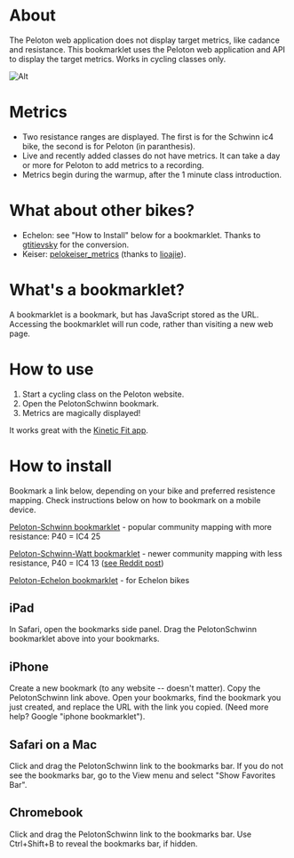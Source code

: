 # About
The Peloton web application does not display target metrics, like cadance and resistance. This bookmarklet uses the Peloton web application and API to display the target metrics. Works in cycling classes only.

![Alt](https://coffeesnip.com/example.jpeg "Peloton class with target metrics")

# Metrics
- Two resistance ranges are displayed. The first is for the Schwinn ic4 bike, the second is for Peloton (in paranthesis).
- Live and recently added classes do not have metrics. It can take a day or more for Peloton to add metrics to a recording.
- Metrics begin during the warmup, after the 1 minute class introduction.

# What about other bikes?
- Echelon: see "How to Install" below for a bookmarklet. Thanks to [gtitievsky](https://github.com/gtitievsky) for the conversion.
- Keiser: [pelokeiser_metrics](https://github.com/lioajie/pelokeiser_metrics) (thanks to [lioajie](https://github.com/lioajie)).

# What's a bookmarklet?
A bookmarklet is a bookmark, but has JavaScript stored as the URL. Accessing the bookmarklet will run code, rather than visiting a new web page.

# How to use
1. Start a cycling class on the Peloton website.
2. Open the PelotonSchwinn bookmark.
3. Metrics are magically displayed!

It works great with the [Kinetic Fit app](https://www.kinetic.fit).

# How to install
Bookmark a link below, depending on your bike and preferred resistence mapping. Check instructions below on how to bookmark on a mobile device.

[Peloton-Schwinn bookmarklet](javascript:(function()%7Bvar%20rideID%3Dwindow.location.pathname.split(%22%2F%22)%3Bfetch(%22https%3A%2F%2Fapi.onepeloton.com%2Fapi%2Fride%2F%22%2B(rideID%3DrideID%5BrideID.length-1%5D)%2B%22%2Fdetails%3Fstream_source%3Dmultichannel%22%2C%7Bheaders%3A%7Baccept%3A%22application%2Fjson%2C%20text%2Fplain%2C%20*%2F*%22%2C%22accept-language%22%3A%22en-US%22%2C%22peloton-platform%22%3A%22web%22%2C%22sec-fetch-dest%22%3A%22empty%22%2C%22sec-fetch-mode%22%3A%22cors%22%2C%22sec-fetch-site%22%3A%22same-site%22%2C%22x-requested-with%22%3A%22XmlHttpRequest%22%7D%2Creferrer%3A%22https%3A%2F%2Fmembers.onepeloton.com%2Fclasses%2Fplayer%2F%22%2BrideID%2CreferrerPolicy%3A%22no-referrer-when-downgrade%22%2Cbody%3Anull%2Cmethod%3A%22GET%22%2Cmode%3A%22cors%22%2Ccredentials%3A%22include%22%7D).then(function(e)%7Breturn%20e.json()%7D).then(function(e)%7Bvar%20t%3D%5B1%2C1%2C1%2C1%2C1%2C1%2C1%2C1%2C1%2C1%2C1%2C1%2C1%2C1%2C1%2C1%2C1%2C1%2C1%2C1%2C1%2C1%2C1%2C2%2C3%2C4%2C5%2C6%2C7%2C8%2C9%2C11%2C12%2C14%2C15%2C17%2C19%2C20%2C22%2C23%2C25%2C27%2C29%2C31%2C33%2C35%2C38%2C41%2C43%2C46%2C49%2C51%2C52%2C53%2C54%2C55%2C56%2C57%2C58%2C59%2C60%2C61%2C62%2C63%2C64%2C65%2C66%2C67%2C68%2C69%2C70%2C71%2C72%2C73%2C74%2C75%2C76%2C77%2C78%2C79%2C80%2C81%2C82%2C83%2C84%2C85%2C86%2C87%2C88%2C89%2C90%2C91%2C92%2C93%2C94%2C95%2C96%2C97%2C98%2C99%2C100%5D%2Cr%3DNumber(e.ride.duration)%2Cs%3Ddocument.createElement(%22div%22)%3Bs.id%3D%22cadresist%22%2Cs.style%3D%22color%3Awhite%3B%20position%3Aabsolute%3B%20top%3A%205%25%3B%20left%3A36%25%3B%20margin-top%3A%2035px%22%2Cs.innerHTML%3D'%3Cdiv%20id%3D%22cadresisttxt%22%20style%3D%22width%3A100%25%3Bcolor%3Awhite%3Btext-align%3Acenter%3B%22%3Emetrics%20start%20during%20warmup%3C%2Fdiv%3E%3Cdiv%20style%3D%22margin-top%3A10px%3Bwidth%3A100%25%3B%20height%3A2px%3B%20background-color%3A%23555555%22%3E%3Cdiv%20id%3D%22cadresistprogress%22%20style%3D%22width%3A0%25%3Btransition%3A990ms%20linear%3Bheight%3A2px%3Bbackground-color%3Awhite%22%3E%3C%2Fdiv%3E%3C%2Fdiv%3E'%2Cdocument.querySelector(%22div%5Bclass%3D'jw-wrapper%20jw-reset'%5D%22).after(s)%3Bvar%20i%3Ddocument.getElementById(%22cadresisttxt%22)%2Cn%3Ddocument.getElementById(%22cadresistprogress%22)%3Bif(e.target_metrics_data.length)%7Bs.innerHTML%3D%22Class%20does%20not%20have%20target%20metrics.%22%2CsetTimeout(function()%7Bs.innerHTML%3D%22%22%7D%2C5e3)%3Breturn%7Dfor(var%20a%3D%5B%5D%2Cc%3De.target_metrics_data.target_metrics%5B0%5D%2Co%3D1%3Bo%3Ce.target_metrics_data.target_metrics.length%3Bo%2B%2B)%7Bvar%20p%3De.target_metrics_data.target_metrics%5Bo%5D%3Bc.metrics%5B0%5D.upper%3D%3Dp.metrics%5B0%5D.upper%26%26c.metrics%5B0%5D.lower%3D%3Dp.metrics%5B0%5D.lower%26%26c.metrics%5B1%5D.upper%3D%3Dp.metrics%5B1%5D.upper%26%26c.metrics%5B1%5D.lower%3D%3Dp.metrics%5B1%5D.lower%3Fc.offsets.end%3Dp.offsets.end%3A(a.push(c)%2Cc%3Dp)%7Da.push(p)%2Ce.instructor_cues%3Da%3Bvar%20l%2Cd%3Ddocument.querySelector(%22div%5Bclass%3D'player-overlay-wrapper'%5D%22)%3Bnew%20MutationObserver(function%20s(a)%7Bvar%20c%3Ddocument.querySelector(%22p%5Bdata-test-id%3D'time-to-complete'%5D%22)%3Bif(c%26%262%3D%3D(c%3Dc.innerHTML.split(%22%3A%22)).length)for(var%20o%3Dr-(60*Number(c%5B0%5D)%2BNumber(c%5B1%5D))%2BNumber(e.ride.pedaling_start_offset)%2Cp%3D0%3Bp%3Ce.target_metrics_data.target_metrics.length%3Bp%2B%2B)%7Bvar%20l%3De.target_metrics_data.target_metrics%5Bp%5D%3Bif(o%3E%3DNumber(l.offsets.start)%26%26o%3C%3DNumber(l.offsets.end))%7Bif(%22cycling%22%3D%3Dl.segment_type)%7Bfor(var%20d%2Cm%2C_%3D0%3B_%3Cl.metrics.length%3B_%2B%2B)switch(l.metrics%5B_%5D.name)%7Bcase%22resistance%22%3Am%3Dl.metrics%5B_%5D%3Bbreak%3Bcase%22cadence%22%3Ad%3Dl.metrics%5B_%5D%7Di.innerHTML%3D%22cadence%3A%20%22%2Bd.lower%2B%22%20-%20%22%2Bd.upper%2B%22%20%26nbsp%3B%26nbsp%3B%26nbsp%3B%26nbsp%3B%20resistance%3A%20%22%2Bt%5Bm.lower%5D%2B%22%20-%20%22%2Bt%5Bm.upper%5D%2B%22%26nbsp%3B%26nbsp%3B%26nbsp%3B%26nbsp%3B%20(%22%2Bm.lower%2B%22%20-%20%22%2Bm.upper%2B%22)%22%7Dif(%22running%22%3D%3Dl.segment_type)%7Bfor(var%20f%2Cu%2C_%3D0%3B_%3Cl.metrics.length%3B_%2B%2B)switch(l.metrics%5B_%5D.name)%7Bcase%22speed%22%3Af%3Dl.metrics%5B_%5D%3Bbreak%3Bcase%22incline%22%3Au%3Dl.metrics%5B_%5D%7Di.innerHTML%3D%22speed%3A%20%22%2Bf.lower%2B%22%20-%20%22%2Bf.upper%2B%22%20%26nbsp%3B%26nbsp%3B%26nbsp%3B%26nbsp%3B%20incline%3A%20%22%2Bu.lower%2B%22%20-%20%22%2Bu.upper%7Do%3D%3DNumber(l.offsets.start)%3F(n.style.transition%3D%22none%22%2Cn.style.width%3D%220%25%22)%3A(n.style.transition%3D%22990ms%20linear%22%2Cn.style.width%3DMath.round((o-l.offsets.start)%2F(l.offsets.end-l.offsets.start)*100)%2B%22%25%22)%3Breturn%7D%7D%7D).observe(d%2C%7Battributes%3A!0%2CchildList%3A!0%2Csubtree%3A!0%2CcharacterData%3A!0%7D)%7D)%7D)()) - popular community mapping with more resistance: P40 = IC4 25

[Peloton-Schwinn-Watt bookmarklet](javascript:(function()%7Bvar%20rideID%3Dwindow.location.pathname.split(%22%2F%22)%3Bfetch(%22https%3A%2F%2Fapi.onepeloton.com%2Fapi%2Fride%2F%22%2B(rideID%3DrideID%5BrideID.length-1%5D)%2B%22%2Fdetails%3Fstream_source%3Dmultichannel%22%2C%7Bheaders%3A%7Baccept%3A%22application%2Fjson%2C%20text%2Fplain%2C%20*%2F*%22%2C%22accept-language%22%3A%22en-US%22%2C%22peloton-platform%22%3A%22web%22%2C%22sec-fetch-dest%22%3A%22empty%22%2C%22sec-fetch-mode%22%3A%22cors%22%2C%22sec-fetch-site%22%3A%22same-site%22%2C%22x-requested-with%22%3A%22XmlHttpRequest%22%7D%2Creferrer%3A%22https%3A%2F%2Fmembers.onepeloton.com%2Fclasses%2Fplayer%2F%22%2BrideID%2CreferrerPolicy%3A%22no-referrer-when-downgrade%22%2Cbody%3Anull%2Cmethod%3A%22GET%22%2Cmode%3A%22cors%22%2Ccredentials%3A%22include%22%7D).then(function(e)%7Breturn%20e.json()%7D).then(function(e)%7Bvar%20t%3D%5B1%2C1%2C1%2C1%2C1%2C1%2C1%2C1%2C1%2C1%2C1%2C1%2C1%2C1%2C1%2C1%2C1%2C1%2C1%2C1%2C1%2C1%2C1%2C1%2C1%2C1%2C1%2C1%2C1%2C1%2C2%2C3%2C4%2C5%2C6%2C7%2C8%2C10%2C11%2C13%2C13%2C14%2C15%2C16%2C17%2C18%2C19%2C21%2C22%2C24%2C25%2C27%2C28%2C30%2C31%2C33%2C34%2C36%2C37%2C39%2C40%2C42%2C43%2C45%2C46%2C48%2C49%2C51%2C52%2C54%2C55%2C57%2C58%2C60%2C61%2C63%2C64%2C66%2C67%2C69%2C70%2C72%2C73%2C75%2C76%2C78%2C79%2C81%2C82%2C84%2C85%2C87%2C88%2C90%2C91%2C93%2C94%2C96%2C97%2C99%2C100%5D%2Cr%3DNumber(e.ride.duration)%2Cs%3Ddocument.createElement(%22div%22)%3Bs.id%3D%22cadresist%22%2Cs.style%3D%22color%3Awhite%3B%20position%3Aabsolute%3B%20top%3A%205%25%3B%20left%3A36%25%3B%20margin-top%3A%2035px%22%2Cs.innerHTML%3D'%3Cdiv%20id%3D%22cadresisttxt%22%20style%3D%22width%3A100%25%3Bcolor%3Awhite%3Btext-align%3Acenter%3B%22%3Emetrics%20start%20during%20warmup%3C%2Fdiv%3E%3Cdiv%20style%3D%22margin-top%3A10px%3Bwidth%3A100%25%3B%20height%3A2px%3B%20background-color%3A%23555555%22%3E%3Cdiv%20id%3D%22cadresistprogress%22%20style%3D%22width%3A0%25%3Btransition%3A990ms%20linear%3Bheight%3A2px%3Bbackground-color%3Awhite%22%3E%3C%2Fdiv%3E%3C%2Fdiv%3E'%2Cdocument.querySelector(%22div%5Bclass%3D'jw-wrapper%20jw-reset'%5D%22).after(s)%3Bvar%20i%3Ddocument.getElementById(%22cadresisttxt%22)%2Cn%3Ddocument.getElementById(%22cadresistprogress%22)%3Bif(e.target_metrics_data.length)%7Bs.innerHTML%3D%22Class%20does%20not%20have%20target%20metrics.%22%2CsetTimeout(function()%7Bs.innerHTML%3D%22%22%7D%2C5e3)%3Breturn%7Dfor(var%20a%3D%5B%5D%2Cc%3De.target_metrics_data.target_metrics%5B0%5D%2Co%3D1%3Bo%3Ce.target_metrics_data.target_metrics.length%3Bo%2B%2B)%7Bvar%20p%3De.target_metrics_data.target_metrics%5Bo%5D%3Bc.metrics%5B0%5D.upper%3D%3Dp.metrics%5B0%5D.upper%26%26c.metrics%5B0%5D.lower%3D%3Dp.metrics%5B0%5D.lower%26%26c.metrics%5B1%5D.upper%3D%3Dp.metrics%5B1%5D.upper%26%26c.metrics%5B1%5D.lower%3D%3Dp.metrics%5B1%5D.lower%3Fc.offsets.end%3Dp.offsets.end%3A(a.push(c)%2Cc%3Dp)%7Da.push(p)%2Ce.instructor_cues%3Da%3Bvar%20l%2Cd%3Ddocument.querySelector(%22div%5Bclass%3D'player-overlay-wrapper'%5D%22)%3Bnew%20MutationObserver(function%20s(a)%7Bvar%20c%3Ddocument.querySelector(%22p%5Bdata-test-id%3D'time-to-complete'%5D%22)%3Bif(c%26%262%3D%3D(c%3Dc.innerHTML.split(%22%3A%22)).length)for(var%20o%3Dr-(60*Number(c%5B0%5D)%2BNumber(c%5B1%5D))%2BNumber(e.ride.pedaling_start_offset)%2Cp%3D0%3Bp%3Ce.target_metrics_data.target_metrics.length%3Bp%2B%2B)%7Bvar%20l%3De.target_metrics_data.target_metrics%5Bp%5D%3Bif(o%3E%3DNumber(l.offsets.start)%26%26o%3C%3DNumber(l.offsets.end))%7Bif(%22cycling%22%3D%3Dl.segment_type)%7Bfor(var%20d%2C_%2Cm%3D0%3Bm%3Cl.metrics.length%3Bm%2B%2B)switch(l.metrics%5Bm%5D.name)%7Bcase%22resistance%22%3A_%3Dl.metrics%5Bm%5D%3Bbreak%3Bcase%22cadence%22%3Ad%3Dl.metrics%5Bm%5D%7Di.innerHTML%3D%22cadence%3A%20%22%2Bd.lower%2B%22%20-%20%22%2Bd.upper%2B%22%20%26nbsp%3B%26nbsp%3B%26nbsp%3B%26nbsp%3B%20resistance%3A%20%22%2Bt%5B_.lower%5D%2B%22%20-%20%22%2Bt%5B_.upper%5D%2B%22%26nbsp%3B%26nbsp%3B%26nbsp%3B%26nbsp%3B%20(%22%2B_.lower%2B%22%20-%20%22%2B_.upper%2B%22)%22%7Dif(%22running%22%3D%3Dl.segment_type)%7Bfor(var%20f%2Cu%2Cm%3D0%3Bm%3Cl.metrics.length%3Bm%2B%2B)switch(l.metrics%5Bm%5D.name)%7Bcase%22speed%22%3Af%3Dl.metrics%5Bm%5D%3Bbreak%3Bcase%22incline%22%3Au%3Dl.metrics%5Bm%5D%7Di.innerHTML%3D%22speed%3A%20%22%2Bf.lower%2B%22%20-%20%22%2Bf.upper%2B%22%20%26nbsp%3B%26nbsp%3B%26nbsp%3B%26nbsp%3B%20incline%3A%20%22%2Bu.lower%2B%22%20-%20%22%2Bu.upper%7Do%3D%3DNumber(l.offsets.start)%3F(n.style.transition%3D%22none%22%2Cn.style.width%3D%220%25%22)%3A(n.style.transition%3D%22990ms%20linear%22%2Cn.style.width%3DMath.round((o-l.offsets.start)%2F(l.offsets.end-l.offsets.start)*100)%2B%22%25%22)%3Breturn%7D%7D%7D).observe(d%2C%7Battributes%3A!0%2CchildList%3A!0%2Csubtree%3A!0%2CcharacterData%3A!0%7D)%7D)%7D)()) - newer community mapping with less resistance, P40 = IC4 13 ([see Reddit post](https://www.reddit.com/r/SchwinnIC4_BowflexC6/comments/jyvh3c/determining_peloton_conversion_s/))

[Peloton-Echelon bookmarklet](javascript:(function()%7Bvar%20rideID%3Dwindow.location.pathname.split(%22%2F%22)%3Bfetch(%22https%3A%2F%2Fapi.onepeloton.com%2Fapi%2Fride%2F%22%2B(rideID%3DrideID%5BrideID.length-1%5D)%2B%22%2Fdetails%3Fstream_source%3Dmultichannel%22%2C%7Bheaders%3A%7Baccept%3A%22application%2Fjson%2C%20text%2Fplain%2C%20*%2F*%22%2C%22accept-language%22%3A%22en-US%22%2C%22peloton-platform%22%3A%22web%22%2C%22sec-fetch-dest%22%3A%22empty%22%2C%22sec-fetch-mode%22%3A%22cors%22%2C%22sec-fetch-site%22%3A%22same-site%22%2C%22x-requested-with%22%3A%22XmlHttpRequest%22%7D%2Creferrer%3A%22https%3A%2F%2Fmembers.onepeloton.com%2Fclasses%2Fplayer%2F%22%2BrideID%2CreferrerPolicy%3A%22no-referrer-when-downgrade%22%2Cbody%3Anull%2Cmethod%3A%22GET%22%2Cmode%3A%22cors%22%2Ccredentials%3A%22include%22%7D).then(function(e)%7Breturn%20e.json()%7D).then(function(e)%7Bvar%20t%3D%5B0%2C1%2C2%2C3%2C3%2C4%2C4%2C4%2C5%2C5%2C5%2C6%2C6%2C6%2C7%2C7%2C7%2C8%2C8%2C8%2C9%2C9%2C9%2C10%2C10%2C10%2C11%2C11%2C11%2C12%2C12%2C13%2C13%2C14%2C15%2C15%2C16%2C16%2C17%2C17%2C18%2C18%2C19%2C19%2C20%2C20%2C21%2C21%2C22%2C22%2C23%2C23%2C24%2C24%2C25%2C25%2C25%2C25%2C26%2C26%2C26%2C26%2C27%2C27%2C27%2C27%2C27%2C28%2C28%2C28%2C28%2C28%2C28%2C29%2C29%2C29%2C29%2C29%2C29%2C30%2C30%2C30%2C30%2C30%2C31%2C31%2C31%2C31%2C31%2C31%2C32%2C32%2C32%2C32%2C32%2C32%2C32%2C32%2C32%2C32%2C32%5D%2Cr%3DNumber(e.ride.duration)%2Cs%3Ddocument.createElement(%22div%22)%3Bs.id%3D%22cadresist%22%2Cs.style%3D%22color%3Awhite%3B%20position%3Aabsolute%3B%20top%3A%205%25%3B%20left%3A36%25%3B%20margin-top%3A%2035px%22%2Cs.innerHTML%3D'%3Cdiv%20id%3D%22cadresisttxt%22%20style%3D%22width%3A100%25%3Bcolor%3Awhite%3Btext-align%3Acenter%3B%22%3Emetrics%20start%20during%20warmup%3C%2Fdiv%3E%3Cdiv%20style%3D%22margin-top%3A10px%3Bwidth%3A100%25%3B%20height%3A2px%3B%20background-color%3A%23555555%22%3E%3Cdiv%20id%3D%22cadresistprogress%22%20style%3D%22width%3A0%25%3Btransition%3A990ms%20linear%3Bheight%3A2px%3Bbackground-color%3Awhite%22%3E%3C%2Fdiv%3E%3C%2Fdiv%3E'%2Cdocument.querySelector(%22div%5Bclass%3D'jw-wrapper%20jw-reset'%5D%22).after(s)%3Bvar%20i%3Ddocument.getElementById(%22cadresisttxt%22)%2Cn%3Ddocument.getElementById(%22cadresistprogress%22)%3Bif(e.target_metrics_data.length)%7Bs.innerHTML%3D%22Class%20does%20not%20have%20target%20metrics.%22%2CsetTimeout(function()%7Bs.innerHTML%3D%22%22%7D%2C5e3)%3Breturn%7Dfor(var%20a%3D%5B%5D%2Cc%3De.target_metrics_data.target_metrics%5B0%5D%2Co%3D1%3Bo%3Ce.target_metrics_data.target_metrics.length%3Bo%2B%2B)%7Bvar%20p%3De.target_metrics_data.target_metrics%5Bo%5D%3Bc.metrics%5B0%5D.upper%3D%3Dp.metrics%5B0%5D.upper%26%26c.metrics%5B0%5D.lower%3D%3Dp.metrics%5B0%5D.lower%26%26c.metrics%5B1%5D.upper%3D%3Dp.metrics%5B1%5D.upper%26%26c.metrics%5B1%5D.lower%3D%3Dp.metrics%5B1%5D.lower%3Fc.offsets.end%3Dp.offsets.end%3A(a.push(c)%2Cc%3Dp)%7Da.push(p)%2Ce.instructor_cues%3Da%3Bvar%20l%2Cd%3Ddocument.querySelector(%22div%5Bclass%3D'player-overlay-wrapper'%5D%22)%3Bnew%20MutationObserver(function%20s(a)%7Bvar%20c%3Ddocument.querySelector(%22p%5Bdata-test-id%3D'time-to-complete'%5D%22)%3Bif(c%26%262%3D%3D(c%3Dc.innerHTML.split(%22%3A%22)).length)for(var%20o%3Dr-(60*Number(c%5B0%5D)%2BNumber(c%5B1%5D))%2BNumber(e.ride.pedaling_start_offset)%2Cp%3D0%3Bp%3Ce.target_metrics_data.target_metrics.length%3Bp%2B%2B)%7Bvar%20l%3De.target_metrics_data.target_metrics%5Bp%5D%3Bif(o%3E%3DNumber(l.offsets.start)%26%26o%3C%3DNumber(l.offsets.end))%7Bif(%22cycling%22%3D%3Dl.segment_type)%7Bfor(var%20d%2Cm%2C_%3D0%3B_%3Cl.metrics.length%3B_%2B%2B)switch(l.metrics%5B_%5D.name)%7Bcase%22resistance%22%3Am%3Dl.metrics%5B_%5D%3Bbreak%3Bcase%22cadence%22%3Ad%3Dl.metrics%5B_%5D%7Di.innerHTML%3D%22cadence%3A%20%22%2Bd.lower%2B%22%20-%20%22%2Bd.upper%2B%22%20%26nbsp%3B%26nbsp%3B%26nbsp%3B%26nbsp%3B%20resistance%3A%20%22%2Bt%5Bm.lower%5D%2B%22%20-%20%22%2Bt%5Bm.upper%5D%2B%22%26nbsp%3B%26nbsp%3B%26nbsp%3B%26nbsp%3B%20(%22%2Bm.lower%2B%22%20-%20%22%2Bm.upper%2B%22)%22%7Dif(%22running%22%3D%3Dl.segment_type)%7Bfor(var%20f%2Cu%2C_%3D0%3B_%3Cl.metrics.length%3B_%2B%2B)switch(l.metrics%5B_%5D.name)%7Bcase%22speed%22%3Af%3Dl.metrics%5B_%5D%3Bbreak%3Bcase%22incline%22%3Au%3Dl.metrics%5B_%5D%7Di.innerHTML%3D%22speed%3A%20%22%2Bf.lower%2B%22%20-%20%22%2Bf.upper%2B%22%20%26nbsp%3B%26nbsp%3B%26nbsp%3B%26nbsp%3B%20incline%3A%20%22%2Bu.lower%2B%22%20-%20%22%2Bu.upper%7Do%3D%3DNumber(l.offsets.start)%3F(n.style.transition%3D%22none%22%2Cn.style.width%3D%220%25%22)%3A(n.style.transition%3D%22990ms%20linear%22%2Cn.style.width%3DMath.round((o-l.offsets.start)%2F(l.offsets.end-l.offsets.start)*100)%2B%22%25%22)%3Breturn%7D%7D%7D).observe(d%2C%7Battributes%3A!0%2CchildList%3A!0%2Csubtree%3A!0%2CcharacterData%3A!0%7D)%7D)%7D)()) - for Echelon bikes

## iPad
In Safari, open the bookmarks side panel. Drag the PelotonSchwinn bookmarklet above into your bookmarks.

## iPhone
Create a new bookmark (to any website -- doesn't matter). Copy the PelotonSchwinn link above. Open your bookmarks, find the bookmark you just created, and replace the URL with the link you copied. (Need more help? Google "iphone bookmarklet").

## Safari on a Mac
Click and drag the PelotonSchwinn link to the bookmarks bar. If you do not see the bookmarks bar, go to the View menu and select "Show Favorites Bar".

## Chromebook
Click and drag the PelotonSchwinn link to the bookmarks bar. Use Ctrl+Shift+B to reveal the bookmarks bar, if hidden.
